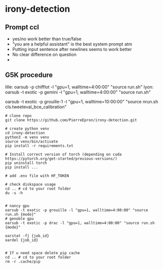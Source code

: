 # irony-detection

## Prompt ccl

- yes/no work better than true/false
- "you are a helpful assistant" is the best system prompt atm
- Putting input sentence after newlines seems to work better
- No clear difference on question
-

## G5K procedure

lille: oarsub -p chifflot -l "gpu=1, walltime=4:00:00" "source run.sh"
lyon: oarsub -t exotic -p gemini -l "gpu=1, walltime=4:00:00" "source run.sh" 

oarsub -t exotic -p grouille-1 -l "gpu=1, walltime=10:00:00" "source nrun.sh cls.tweeteval_bce_calibration"


```
# clone repo
git clone https://github.com/PierreEpron/irony-detection.git

# create python venv
cd irony-detection
python3 -m venv venv
source venv/bin/activate
pip install -r requirements.txt

# Install correct version of torch (depending on cuda https://pytorch.org/get-started/previous-versions/)
pip uninstall torch
pip install ...

# add .env file with HF_TOKEN

# check diskspace usage
cd .. # cd to your root folder
du -s -h


# nancy gpu
oarsub -t exotic -p grouille -l "gpu=1, walltime=4:00:00" "source run.sh {mode}"
# genoble gpu 
oarsub -t exotic -p drac -l "gpu=1, walltime=4:00:00" "source run.sh {mode}"

oarstat -fj {job_id}
oardel {job_id}


# If u need space delete pip cache
cd .. # cd to your root folder
rm -r .cache/pip

```